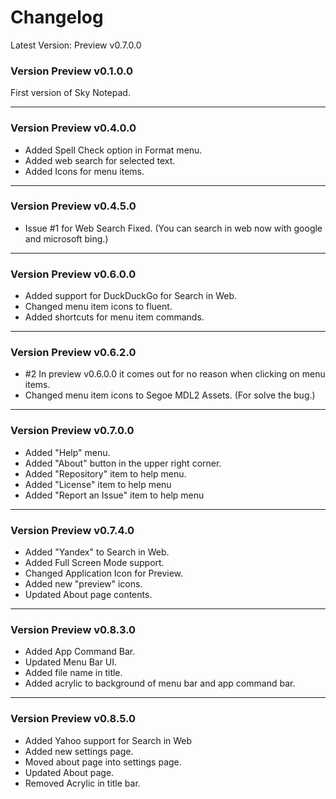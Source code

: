 # Changelog
Latest Version: Preview v0.7.0.0

### Version Preview v0.1.0.0
First version of Sky Notepad.

***


### Version Preview v0.4.0.0
- Added Spell Check option in Format menu.
- Added web search for selected text.
- Added Icons for menu items.

***

### Version Preview v0.4.5.0
- Issue #1 for Web Search Fixed. (You can search in web now with google and microsoft bing.)

***

### Version Preview v0.6.0.0
- Added support for DuckDuckGo for Search in Web.
- Changed menu item icons to fluent.
- Added shortcuts for menu item commands.

***

### Version Preview v0.6.2.0
- #2 In preview v0.6.0.0 it comes out for no reason when clicking on menu items.
- Changed menu item icons to Segoe MDL2 Assets. (For solve the bug.)

***

### Version Preview v0.7.0.0
- Added "Help" menu.
- Added "About" button in the upper right corner.
- Added "Repository" item to help menu.
- Added "License" item to help menu
- Added "Report an Issue" item to help menu

***

### Version Preview v0.7.4.0
- Added "Yandex" to Search in Web.
- Added Full Screen Mode support.
- Changed Application Icon for Preview.
- Added new "preview" icons.
- Updated About page contents.

***

### Version Preview v0.8.3.0
- Added App Command Bar.
- Updated Menu Bar UI.
- Added file name in title.
- Added acrylic to background of menu bar and app command bar.

***

### Version Preview v0.8.5.0
- Added Yahoo support for Search in Web
- Added new settings page.
- Moved about page into settings page.
- Updated About page.
- Removed Acrylic in title bar.